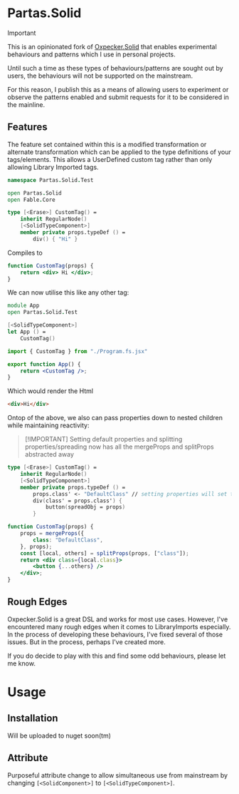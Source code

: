 # Partas.Solid

> [!IMPORTANT]
> This is an opinionated fork of [Oxpecker.Solid](https://github.com/lanayx/Oxpecker) that
> enables experimental behaviours and patterns which I use in personal projects.
> 
> Until such a time as these types of behaviours/patterns are sought out by users, the behaviours
> will not be supported on the mainstream.
> 
> For this reason, I publish this as a means of allowing users to experiment or observe the patterns
> enabled and submit requests for it to be considered in the mainline.

## Features

The feature set contained within this is a modified transformation or alternate transformation
which can be applied to the type definitions of your tags/elements. This allows a UserDefined custom tag rather than only allowing Library Imported tags.

```fsharp
namespace Partas.Solid.Test

open Partas.Solid
open Fable.Core

type [<Erase>] CustomTag() =
    inherit RegularNode()
    [<SolidTypeComponent>]
    member private props.typeDef () =
        div() { "Hi" }
```

Compiles to

```jsx
function CustomTag(props) {
    return <div> Hi </div>;
}
```

We can now utilise this like any other tag:

```fsharp
module App
open Partas.Solid.Test

[<SolidTypeComponent>]
let App () =
    CustomTag()
```
```jsx
import { CustomTag } from "./Program.fs.jsx"

export function App() {
    return <CustomTag />;
}
```

Which would render the Html

```html
<div>Hi</div>
```

Ontop of the above, we also can pass properties down to nested children while maintaining reactivity:

> [!IMPORTANT] Setting default properties and splitting properties/spreading now has all the mergeProps and splitProps abstracted away

```fsharp
type [<Erase>] CustomTag() =
    inherit RegularNode()
    [<SolidTypeComponent>]
    member private props.typeDef () =
        props.class' <- "DefaultClass" // setting properties will set the 'default'
        div(class' = props.class') {
            button(spreadObj = props)
        }
```
```jsx
function CustomTag(props) {
    props = mergeProps({
        class: "DefaultClass",
    }, props);
    const [local, others] = splitProps(props, ["class"]);
    return <div class={local.class}>
        <button {...others} />
    </div>;
}
```

## Rough Edges

Oxpecker.Solid is a great DSL and works for most use cases. However, I've encountered many rough edges when it comes to LibraryImports especially. In the process of developing these behaviours, I've fixed several of those issues. But in the process, perhaps I've created more.

If you do decide to play with this and find some odd behaviours, please let me know.

# Usage

## Installation

Will be uploaded to nuget soon(tm)

## Attribute

Purposeful attribute change to allow simultaneous use from mainstream by changing `[<SolidComponent>]` to `[<SolidTypeComponent>]`.